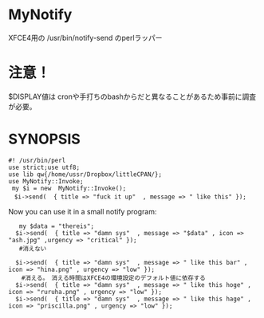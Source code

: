 # MyNotify
XFCE4用の /usr/bin/notify-send  のperlラッパー

# 注意！

$DISPLAY値は cronや手打ちのbashからだと異なることがあるため事前に調査が必要。

# SYNOPSIS

```
#! /usr/bin/perl
use strict;use utf8;
use lib qw{/home/ussr/Dropbox/littleCPAN/};
use MyNotify::Invoke;
 my $i = new  MyNotify::Invoke();  
　$i->send(  { title => "fuck it up"  , message => " like this" });
```

Now you can use it in a small notify program:
```
   my $data = "thereis";
  $i->send(  { title => "damn sys"  , message => "$data" , icon => "ash.jpg" ,urgency => "critical" });
   #消えない
   
  $i->send(  { title => "damn sys"  , message => " like this bar" , icon => "hina.png" , urgency => "low" });
  　#消える。　消える時間はXFCE4の環境設定のデフォルト値に依存する
  $i->send(  { title => "damn sys"  , message => " like this hoge" , icon => "ruruha.png" , urgency => "low" });
  $i->send(  { title => "damn sys"  , message => " like this hage" , icon => "priscilla.png" , urgency => "low" });
```
